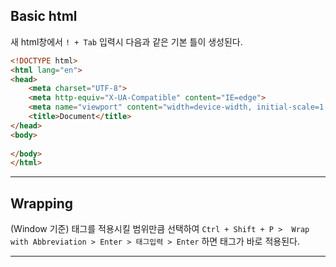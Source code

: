 ## Basic html

새 html창에서 `! + Tab` 입력시 다음과 같은 기본 틀이 생성된다.
```html
<!DOCTYPE html>
<html lang="en">
<head>
    <meta charset="UTF-8">
    <meta http-equiv="X-UA-Compatible" content="IE=edge">
    <meta name="viewport" content="width=device-width, initial-scale=1.0">
    <title>Document</title>
</head>
<body>
    
</body>
</html>
```
***
## Wrapping

(Window 기준) 태그를 적용시킬 범위만큼 선택하여 `Ctrl + Shift + P >  Wrap with Abbreviation > Enter > 태그입력 > Enter` 하면 태그가 바로 적용된다.
***
